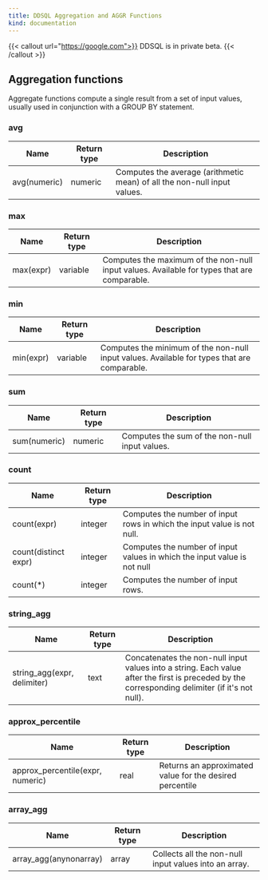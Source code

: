 ```yaml
---
title: DDSQL Aggregation and AGGR Functions
kind: documentation
---
```


{{< callout url="https://google.com">}}
DDSQL is in private beta.
{{< /callout >}}

## Aggregation functions

Aggregate functions compute a single result from a set of input values, usually used in conjunction with a GROUP BY statement.

### avg
| Name | Return type | Description |
|------|-------------|-------------|
| avg(numeric) | numeric | Computes the average (arithmetic mean) of all the non-null input values. |

### max
| Name | Return type | Description |
|------|-------------|-------------|
| max(expr) | variable | Computes the maximum of the non-null input values. Available for types that are comparable. |

### min
| Name | Return type | Description |
|------|-------------|-------------|
| min(expr) | variable | Computes the minimum of the non-null input values. Available for types that are comparable. |

### sum
| Name | Return type | Description |
|------|-------------|-------------|
| sum(numeric) | numeric | Computes the sum of the non-null input values. |

### count
| Name | Return type | Description |
|------|-------------|-------------|
| count(expr) | integer | Computes the number of input rows in which the input value is not null. |
| count(distinct expr) | integer | Computes the number of input values in which the input value is not null |
| count(*) | integer | Computes the number of input rows. |

### string_agg
| Name | Return type | Description |
|------|-------------|-------------|
| string_agg(expr, delimiter) | text | Concatenates the non-null input values into a string. Each value after the first is preceded by the corresponding delimiter (if it's not null). |

### approx_percentile
| Name | Return type | Description |
|------|-------------|-------------|
| approx_percentile(expr, numeric) | real | Returns an approximated value for the desired percentile |

### array_agg
| Name | Return type | Description |
|------|-------------|-------------|
| array_agg(anynonarray) | array | Collects all the non-null input values into an array. |